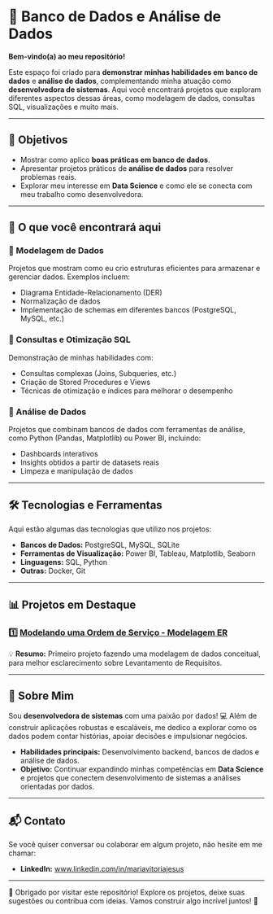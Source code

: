 # 🌟 Banco de Dados e Análise de Dados  

**Bem-vindo(a) ao meu repositório!**  

Este espaço foi criado para **demonstrar minhas habilidades em banco de dados** e **análise de dados**, complementando minha atuação como **desenvolvedora de sistemas**. Aqui você encontrará projetos que exploram diferentes aspectos dessas áreas, como modelagem de dados, consultas SQL, visualizações e muito mais.

---

## 🎯 Objetivos  

- Mostrar como aplico **boas práticas em banco de dados**.
- Apresentar projetos práticos de **análise de dados** para resolver problemas reais.
- Explorar meu interesse em **Data Science** e como ele se conecta com meu trabalho como desenvolvedora.  

---

## 📂 O que você encontrará aqui  

### 🔹 Modelagem de Dados  
Projetos que mostram como eu crio estruturas eficientes para armazenar e gerenciar dados. Exemplos incluem:  
- Diagrama Entidade-Relacionamento (DER)  
- Normalização de dados  
- Implementação de schemas em diferentes bancos (PostgreSQL, MySQL, etc.)  

### 🔹 Consultas e Otimização SQL  
Demonstração de minhas habilidades com:  
- Consultas complexas (Joins, Subqueries, etc.)  
- Criação de Stored Procedures e Views  
- Técnicas de otimização e índices para melhorar o desempenho  

### 🔹 Análise de Dados  
Projetos que combinam bancos de dados com ferramentas de análise, como Python (Pandas, Matplotlib) ou Power BI, incluindo:  
- Dashboards interativos  
- Insights obtidos a partir de datasets reais  
- Limpeza e manipulação de dados  

---

## 🛠️ Tecnologias e Ferramentas  

Aqui estão algumas das tecnologias que utilizo nos projetos:  
- **Bancos de Dados:** PostgreSQL, MySQL, SQLite  
- **Ferramentas de Visualização:** Power BI, Tableau, Matplotlib, Seaborn  
- **Linguagens:** SQL, Python  
- **Outras:** Docker, Git  

---

## 📊 Projetos em Destaque  

### 1️⃣ **[Modelando uma Ordem de Serviço - Modelagem ER](https://github.com/mariavitoriajesus/Database_and_DataAnalysis/tree/e09180b007bc357a73bbdc9260438d3474f34bdf/ServiceOrder)**  
💡 **Resumo:** Primeiro projeto fazendo uma modelagem de dados conceitual, para melhor esclarecimento sobre Levantamento de Requisitos.

---

## 🚀 Sobre Mim  

Sou **desenvolvedora de sistemas** com uma paixão por dados! 💻 Além de construir aplicações robustas e escaláveis, me dedico a explorar como os dados podem contar histórias, apoiar decisões e impulsionar negócios.  

- **Habilidades principais:** Desenvolvimento backend, bancos de dados e análise de dados.  
- **Objetivo:** Continuar expandindo minhas competências em **Data Science** e projetos que conectem desenvolvimento de sistemas a análises orientadas por dados.

---

## 📬 Contato  

Se você quiser conversar ou colaborar em algum projeto, não hesite em me chamar:  
- **LinkedIn:** www.linkedin.com/in/mariavitoriajesus 

---

🎉 Obrigado por visitar este repositório! Explore os projetos, deixe suas sugestões ou contribua com ideias. Vamos construir algo incrível juntos! 🚀  
